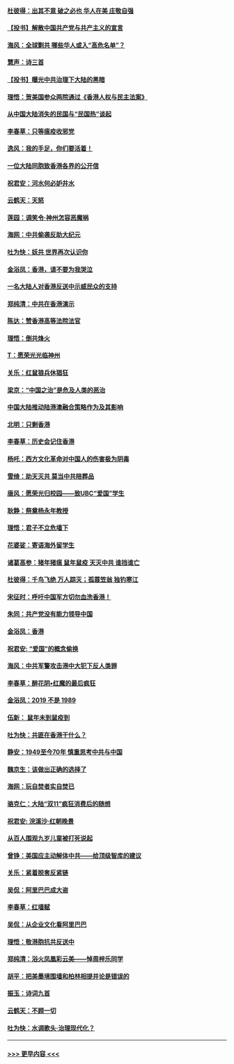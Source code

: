 #### [杜彼得：出其不意 破之必也 华人在美 庄敬自强](../pages/nsc993/n11679554.md?t=11261501) 
#### [【投书】解散中国共产党与共产主义的宣言](../pages/nsc993/n11679177.md?t=11261501) 
#### [海风：全球剿共 哪些华人或入“高危名单”？](../pages/nsc993/n11678617.md?t=11261501) 
#### [慧声：诗三首](../pages/nsc993/n11678848.md?t=11261501) 
#### [【投书】曝光中共治理下大陆的黑暗](../pages/nsc993/n11678674.md?t=11261501) 
#### [理悟：贺美国参众两院通过《香港人权与民主法案》](../pages/nsc993/n11678104.md?t=11261501) 
#### [从中国大陆消失的民国与“民国热”谈起](../pages/nsc993/n11678075.md?t=11261501) 
#### [李春草：只等瘟疫收邪党](../pages/nsc993/n11677308.md?t=11261501) 
#### [逸风：我的手足，你们要活着！](../pages/nsc993/n11676352.md?t=11261501) 
#### [一位大陆同胞致香港各界的公开信](../pages/nsc993/n11675761.md?t=11261501) 
#### [祝君安：河水何必妒井水](../pages/nsc993/n11675746.md?t=11261501) 
#### [云鹤天：天怒](../pages/nsc993/n11675718.md?t=11261501) 
#### [莲园：调笑令‧神州怎容恶魔祸](../pages/nsc993/n11675648.md?t=11261501) 
#### [海网：中共偷袭反助大纪元](../pages/nsc993/n11673515.md?t=11261501) 
#### [吐为快：妖共 世界再次认识你](../pages/nsc993/n11673506.md?t=11261501) 
#### [金浴凤：香港，请不要为我哭泣](../pages/nsc993/n11673248.md?t=11261501) 
#### [一名大陆人对香港反送中示威民众的支持](../pages/nsc993/n11672615.md?t=11261501) 
#### [郑纯清：中共在香港演示](../pages/nsc993/n11670539.md?t=11261501) 
#### [陈达：赞香港高等法院法官](../pages/nsc993/n11669542.md?t=11261501) 
#### [理悟：倒共烽火](../pages/nsc993/n11668844.md?t=11261501) 
#### [T：愿荣光光临神州](../pages/nsc993/n11668421.md?t=11261501) 
#### [关乐：红鼠狼兵休猖狂](../pages/nsc993/n11668378.md?t=11261501) 
#### [梁京：“中国之治”是危及人类的恶治](../pages/nsc993/n11668328.md?t=11261501) 
#### [中国大陆推动陆港澳融合策略作为及其影响](../pages/nsc993/n11668157.md?t=11261501) 
#### [北明：只剩香港](../pages/nsc993/n11668002.md?t=11261501) 
#### [李春草：历史会记住香港](../pages/nsc993/n11667927.md?t=11261501) 
#### [杨吒：西方文化革命对中国人的伤害极为阴毒](../pages/nsc993/n11664521.md?t=11261501) 
#### [雪绮：助天灭共 莫当中共陪葬品](../pages/nsc993/n11662650.md?t=11261501) 
#### [唐风：愿荣光归校园——致UBC“爱国”学生](../pages/nsc993/n11662194.md?t=11261501) 
#### [耿静：祭奠杨永年教授](../pages/nsc993/n11662514.md?t=11261501) 
#### [理悟：君子不立危墙下](../pages/nsc993/n11662172.md?t=11261501) 
#### [花婆娑：寄语海外留学生](../pages/nsc993/n11662121.md?t=11261501) 
#### [诸葛高参：猪年猪瘟 鼠年鼠疫 天灭中共 谁挡谁亡](../pages/nsc993/n11661980.md?t=11261501) 
#### [杜彼得：千鸟飞绝 万人踪灭；孤蓑笠翁 独钓寒江](../pages/nsc993/n11661170.md?t=11261501) 
#### [宋征时：呼吁中国军方切勿血洗香港！](../pages/nsc993/n11415318.md?t=11261501) 
#### [朱同：共产党没有能力领导中国](../pages/nsc993/n11660421.md?t=11261501) 
#### [金浴凤：香港](../pages/nsc993/n11660419.md?t=11261501) 
#### [祝君安: “爱国”的概念偷换](../pages/nsc993/n11659706.md?t=11261501) 
#### [海风：中共军警攻击港中大犯下反人类罪](../pages/nsc993/n11659632.md?t=11261501) 
#### [李春草：醉花阴•红魔的最后疯狂](../pages/nsc993/n11659287.md?t=11261501) 
#### [金浴凤：2019 不是 1989](../pages/nsc993/n11657663.md?t=11261501) 
#### [伍新： 鼠年未到鼠疫到](../pages/nsc993/n11655098.md?t=11261501) 
#### [吐为快：共匪在香港干什么？](../pages/nsc993/n11654891.md?t=11261501) 
#### [静安：1949至今70年 慎重思考中共与中国](../pages/nsc993/n11651244.md?t=11261501) 
#### [魏京生：该做出正确的选择了](../pages/nsc993/n11653084.md?t=11261501) 
#### [海网：玩自焚者实自焚已](../pages/nsc993/n11652423.md?t=11261501) 
#### [骆克仁：大陆“双11”疯狂消费后的随想](../pages/nsc993/n11652305.md?t=11261501) 
#### [祝君安: 浣溪沙·红朝晚景](../pages/nsc993/n11652258.md?t=11261501) 
#### [从百人围观九岁儿童被打死说起](../pages/nsc993/n11651030.md?t=11261501) 
#### [曾铮：美国应主动解体中共——给顶级智库的建议](../pages/nsc993/n11649888.md?t=11261501) 
#### [关乐：紧着脱套反紧链](../pages/nsc993/n11649069.md?t=11261501) 
#### [吴侃：阿里巴巴成大盗](../pages/nsc993/n11645523.md?t=11261501) 
#### [李春草：红墙赋](../pages/nsc993/n11646389.md?t=11261501) 
#### [吴侃：从企业文化看阿里巴巴](../pages/nsc993/n11645476.md?t=11261501) 
#### [理悟：敬港胞抗共反送中](../pages/nsc993/n11645466.md?t=11261501) 
#### [郑纯清：浴火凤凰彩云美——悼周梓乐同学](../pages/nsc993/n11645155.md?t=11261501) 
#### [胡平：把美墨境围墙和柏林相提并论是错误的](../pages/nsc993/n11645134.md?t=11261501) 
#### [振玉：诗词九首](../pages/nsc993/n11644081.md?t=11261501) 
#### [云鹤天：不顾一切](../pages/nsc993/n11643508.md?t=11261501) 
#### [吐为快：水调歌头·治理现代化？](../pages/nsc993/n11643485.md?t=11261501) 

----
#### [ >>> 更早内容 <<< ](../indexes/nsc993-earlier.md)
